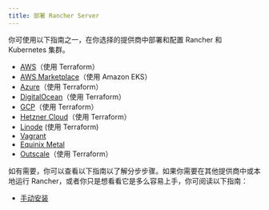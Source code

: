 ```yaml
---
title: 部署 Rancher Server
---
```


你可使用以下指南之一，在你选择的提供商中部署和配置 Rancher 和 Kubernetes 集群。

- [AWS](../../../getting-started/quick-start-guides/deploy-rancher-manager/aws.md)（使用 Terraform）
- [AWS Marketplace](aws-marketplace.md)（使用 Amazon EKS）
- [Azure](../../../getting-started/quick-start-guides/deploy-rancher-manager/azure.md)（使用 Terraform）
- [DigitalOcean](../../../getting-started/quick-start-guides/deploy-rancher-manager/digitalocean.md)（使用 Terraform）
- [GCP](../../../getting-started/quick-start-guides/deploy-rancher-manager/gcp.md)（使用 Terraform）
- [Hetzner Cloud](../../../getting-started/quick-start-guides/deploy-rancher-manager/hetzner-cloud.md)（使用 Terraform）
- [Linode](../../../getting-started/quick-start-guides/deploy-rancher-manager/linode.md) (使用 Terraform)
- [Vagrant](../../../getting-started/quick-start-guides/deploy-rancher-manager/vagrant.md)
- [Equinix Metal](equinix-metal.md)
- [Outscale](../../../getting-started/quick-start-guides/deploy-rancher-manager/outscale-qs.md)（使用 Terraform）

如有需要，你可以查看以下指南以了解分步步骤。如果你需要在其他提供商中或本地运行 Rancher，或者你只是想看看它是多么容易上手，你可阅读以下指南：

- [手动安装](helm-cli.md)
